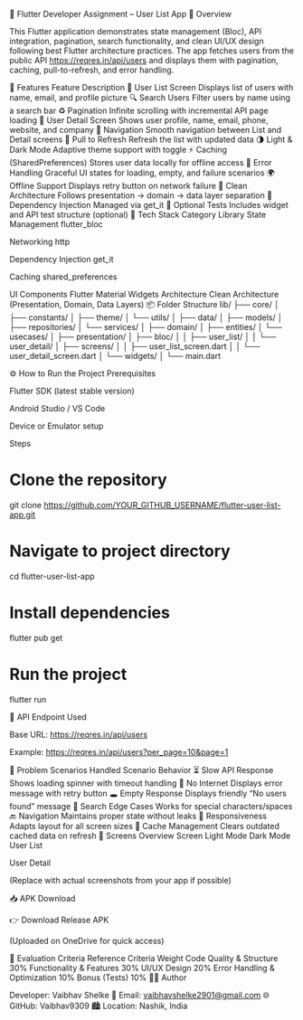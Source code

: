 📱 Flutter Developer Assignment – User List App
🧩 Overview

This Flutter application demonstrates state management (Bloc), API integration, pagination, search functionality, and clean UI/UX design following best Flutter architecture practices.
The app fetches users from the public API https://reqres.in/api/users
and displays them with pagination, caching, pull-to-refresh, and error handling.

🚀 Features
Feature	Description
👥 User List Screen	Displays list of users with name, email, and profile picture
🔍 Search Users	Filter users by name using a search bar
♻️ Pagination	Infinite scrolling with incremental API page loading
📄 User Detail Screen	Shows user profile, name, email, phone, website, and company
🧭 Navigation	Smooth navigation between List and Detail screens
🔄 Pull to Refresh	Refresh the list with updated data
🌗 Light & Dark Mode	Adaptive theme support with toggle
⚡ Caching (SharedPreferences)	Stores user data locally for offline access
📡 Error Handling	Graceful UI states for loading, empty, and failure scenarios
🌍 Offline Support	Displays retry button on network failure
🧱 Clean Architecture	Follows presentation → domain → data layer separation
🧠 Dependency Injection	Managed via get_it
🧪 Optional Tests	Includes widget and API test structure (optional)
🧰 Tech Stack
Category	Library
State Management	flutter_bloc

Networking	http

Dependency Injection	get_it

Caching	shared_preferences

UI Components	Flutter Material Widgets
Architecture	Clean Architecture (Presentation, Domain, Data Layers)
📦 Folder Structure
lib/
├── core/
│   ├── constants/
│   ├── theme/
│   └── utils/
│
├── data/
│   ├── models/
│   ├── repositories/
│   └── services/
│
├── domain/
│   ├── entities/
│   └── usecases/
│
├── presentation/
│   ├── bloc/
│   │   ├── user_list/
│   │   └── user_detail/
│   ├── screens/
│   │   ├── user_list_screen.dart
│   │   └── user_detail_screen.dart
│   └── widgets/
│
└── main.dart

⚙️ How to Run the Project
Prerequisites

Flutter SDK (latest stable version)

Android Studio / VS Code

Device or Emulator setup

Steps
# Clone the repository
git clone https://github.com/YOUR_GITHUB_USERNAME/flutter-user-list-app.git

# Navigate to project directory
cd flutter-user-list-app

# Install dependencies
flutter pub get

# Run the project
flutter run

🧪 API Endpoint Used

Base URL:
https://reqres.in/api/users

Example:
https://reqres.in/api/users?per_page=10&page=1

🧩 Problem Scenarios Handled
Scenario	Behavior
⏳ Slow API Response	Shows loading spinner with timeout handling
📶 No Internet	Displays error message with retry button
🕳️ Empty Response	Displays friendly “No users found” message
🔎 Search Edge Cases	Works for special characters/spaces
🔙 Navigation	Maintains proper state without leaks
📱 Responsiveness	Adapts layout for all screen sizes
🧹 Cache Management	Clears outdated cached data on refresh
🧭 Screens Overview
Screen	Light Mode	Dark Mode
User List


User Detail


(Replace with actual screenshots from your app if possible)

📥 APK Download

👉 Download Release APK

(Uploaded on OneDrive for quick access)

📄 Evaluation Criteria Reference
Criteria	Weight
Code Quality & Structure	30%
Functionality & Features	30%
UI/UX Design	20%
Error Handling & Optimization	10%
Bonus (Tests)	10%
🧑‍💻 Author

Developer: Vaibhav Shelke
📧 Email: vaibhavshelke2901@gmail.com
🌐 GitHub: Vaibhav9309
🏙️ Location: Nashik, India